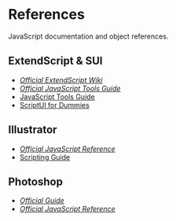 References
==========

JavaScript documentation and object references.

ExtendScript & SUI
------------------

* [*Official ExtendScript Wiki*](https://github.com/ExtendScript/wiki/wiki)
* [*Official JavaScript Tools Guide*](https://wwwimages2.adobe.com/content/dam/acom/en/devnet/scripting/pdfs/javascript_tools_guide.pdf)
* [JavaScript Tools Guide](https://extendscript.docsforadobe.dev)
* [ScriptUI for Dummies](https://adobeindd.com/view/publications/a0207571-ff5b-4bbf-a540-07079bd21d75/92ra/publication-web-resources/pdf/scriptui-2-16-j.pdf)

Illustrator
-----------

* [*Official JavaScript Reference*](https://adobe.com/content/dam/acom/en/devnet/illustrator/pdf/Illustrator_Scriptin_Reference_JavaScript_cc.pdf)
* [Scripting Guide](https://ai-scripting.docsforadobe.dev)

Photoshop
---------

* [*Official Guide*](https://www.adobe.com/content/dam/acom/en/devnet/photoshop/scripting/photoshop-cc-scripting-guide.pdf)
* [*Official JavaScript Reference*](https://www.adobe.com/content/dam/acom/en/devnet/photoshop/pdfs/photoshop-javascript-ref-2020.pdf)
